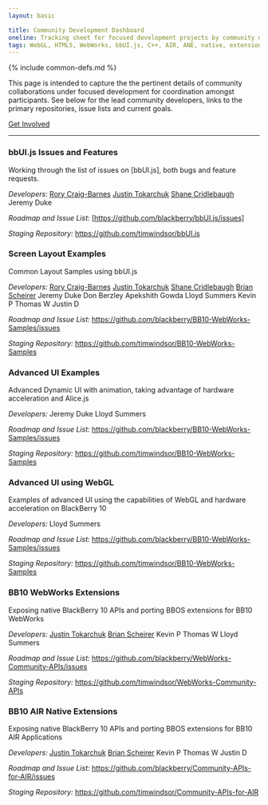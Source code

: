 ```yaml
---
layout: basic

title: Community Development Dashboard
oneline: Tracking sheet for focused development projects by community members
tags: WebGL, HTML5, WebWorks, bbUI.js, C++, AIR, ANE, native, extension
---
```

{% include common-defs.md %}

This page is intended to capture the the pertinent details of community collaborations under focused development for coordination amongst participants. See below for the lead community developers, links to the primary repositories, issue lists and current goals.

[Get Involved](http://blackberry.github.com/howToContribute.html)

----

### bbUI.js Issues and Features

Working through the list of issues on [bbUI.js], both bugs and feature requests.

_Developers:_
[Rory Craig-Barnes](http://github.com/glasspear)
[Justin Tokarchuk](http://github.com/jtokarchuk)
[Shane Cridlebaugh](http://github.com/SCrid2000)
Jeremy Duke

_Roadmap and Issue List:_
[https://github.com/blackberry/bbUI.js/issues]

_Staging Repository:_
https://github.com/timwindsor/bbUI.js

### Screen Layout Examples

Common Layout Samples using bbUI.js

_Developers:_
[Rory Craig-Barnes](http://github.com/glasspear)
[Justin Tokarchuk](http://github.com/jtokarchuk)
[Shane Cridlebaugh](http://github.com/SCrid2000)
[Brian Scheirer](http://github.com/bcs925)
Jeremy Duke
Don Berzley
Apekshith Gowda
Lloyd Summers
Kevin P
Thomas W
Justin D

_Roadmap and Issue List:_
https://github.com/blackberry/BB10-WebWorks-Samples/issues

_Staging Repository:_
https://github.com/timwindsor/BB10-WebWorks-Samples

### Advanced UI Examples

Advanced Dynamic UI with animation, taking advantage of hardware acceleration and Alice.js

_Developers:_
Jeremy Duke
Lloyd Summers

_Roadmap and Issue List:_
https://github.com/blackberry/BB10-WebWorks-Samples/issues

_Staging Repository:_
https://github.com/timwindsor/BB10-WebWorks-Samples

### Advanced UI using WebGL

Examples of advanced UI using the capabilities of WebGL and hardware acceleration on BlackBerry 10

_Developers:_
Lloyd Summers

_Roadmap and Issue List:_
https://github.com/blackberry/BB10-WebWorks-Samples/issues

_Staging Repository:_
https://github.com/timwindsor/BB10-WebWorks-Samples

### BB10 WebWorks Extensions

Exposing native BlackBerry 10 APIs and porting BBOS extensions for BB10 WebWorks

_Developers:_
[Justin Tokarchuk](http://github.com/jtokarchuk)
[Brian Scheirer](http://github.com/bcs925)
Kevin P
Thomas W
Lloyd Summers

_Roadmap and Issue List:_
https://github.com/blackberry/WebWorks-Community-APIs/issues

_Staging Repository:_
https://github.com/timwindsor/WebWorks-Community-APIs

### BB10 AIR Native Extensions

Exposing native BlackBerry 10 APIs and porting BBOS extensions for BB10 AIR Applications

_Developers:_
[Justin Tokarchuk](http://github.com/jtokarchuk)
[Brian Scheirer](http://github.com/bcs925)
Kevin P
Thomas W
Justin D

_Roadmap and Issue List:_
https://github.com/blackberry/Community-APIs-for-AIR/issues

_Staging Repository:_
https://github.com/timwindsor/Community-APIs-for-AIR